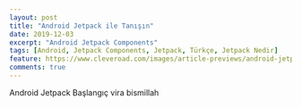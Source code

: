 ```yaml
---
layout: post
title: "Android Jetpack ile Tanışın"
date: 2019-12-03
excerpt: "Android Jetpack Components"
tags: [Android, Jetpack Components, Jetpack, Türkçe, Jetpack Nedir]
feature: https://www.cleveroad.com/images/article-previews/android-jetpack.png
comments: true
---
```

Android Jetpack Başlangıç vira bismillah